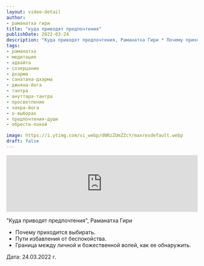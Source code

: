 ```yaml
---
layout: video-detail
author:
- раманатха гири
title: "куда приводят предпочтения"
publishDate: 2022-03-24
description: "Куда приводят предпочтения, Раманатха Гири * Почему приходится выбирать. * Пути избавления от беспокойства. * Граница между личной и божественной волей, как ее обнаружить.   Дата  24.03.2022 г."
tags: 
- раманатха
- медитация
- адвайта
- созерцание
- дхарма
- санатана-дхарма
- джняна-йога
- тантра
- ануттара-тантра
- просветление
- чакра-йога
- о-выборах
- предпочтения-души
- обрести-покой

image: https://i.ytimg.com/vi_webp/dNRzZUmZZcY/maxresdefault.webp
draft: false
---
```


<iframe width="100%" src="https://www.youtube.com/embed/dNRzZUmZZcY" frameborder="0" allowfullscreen=""></iframe> 

 "Куда приводят предпочтения", Раманатха Гири

* Почему приходится выбирать.
* Пути избавления от беспокойства.
* Граница между личной и божественной волей, как ее обнаружить.

  
 Дата: 24.03.2022 г.

  

 